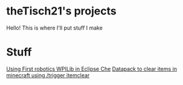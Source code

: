 # theTisch21's projects
Hello!
This is where I'll put stuff I make

# Stuff
[Using First robotics WPILib in Eclipse Che](https://github.com/theTisch21/WPILib-Eclipse-Che)
[Datapack to clear items in minecraft using /trigger itemclear](https://github.com/theTisch21/Item-clear-datapack)
